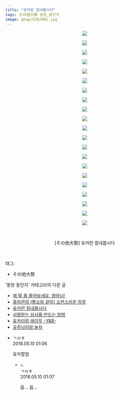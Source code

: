 ```yaml
---
title: "유카란 힘내봅시다"
tags: その他大勢 동방_동인지
image: ghap/538/001.jpg
---
```

<div class="article">
<p style="text-align: center; clear: none; float: none;"><img src="{{ site.nasurl }}/ghap/538/001.jpg"/></p>
<p style="text-align: center; clear: none; float: none;"><img src="{{ site.nasurl }}/ghap/538/002.jpg"/></p>
<p style="text-align: center; clear: none; float: none;"><img src="{{ site.nasurl }}/ghap/538/003.jpg"/></p>
<p style="text-align: center; clear: none; float: none;"><img src="{{ site.nasurl }}/ghap/538/004.jpg"/></p>
<p style="text-align: center; clear: none; float: none;"><img src="{{ site.nasurl }}/ghap/538/005.jpg"/></p>
<p style="text-align: center; clear: none; float: none;"><img src="{{ site.nasurl }}/ghap/538/006.jpg"/></p>
<p style="text-align: center; clear: none; float: none;"><img src="{{ site.nasurl }}/ghap/538/007.jpg"/></p>
<p style="text-align: center; clear: none; float: none;"><img src="{{ site.nasurl }}/ghap/538/008.jpg"/></p>
<p style="text-align: center; clear: none; float: none;"><img src="{{ site.nasurl }}/ghap/538/009.jpg"/></p>
<p style="text-align: center; clear: none; float: none;"><img src="{{ site.nasurl }}/ghap/538/010.jpg"/></p>
<p style="text-align: center; clear: none; float: none;"><img src="{{ site.nasurl }}/ghap/538/011.jpg"/></p>
<p style="text-align: center; clear: none; float: none;"><img src="{{ site.nasurl }}/ghap/538/012.jpg"/></p>
<p style="text-align: center; clear: none; float: none;"><img src="{{ site.nasurl }}/ghap/538/013.jpg"/></p>
<p style="text-align: center; clear: none; float: none;"><img src="{{ site.nasurl }}/ghap/538/014.jpg"/></p>
<p style="text-align: center; clear: none; float: none;"><img src="{{ site.nasurl }}/ghap/538/015.jpg"/></p>
<p style="text-align: center; clear: none; float: none;"><img src="{{ site.nasurl }}/ghap/538/016.jpg"/></p>
<p style="text-align: center; clear: none; float: none;"><img src="{{ site.nasurl }}/ghap/538/017.jpg"/></p>
<p style="text-align: center; clear: none; float: none;"><img src="{{ site.nasurl }}/ghap/538/018.jpg"/></p>
<p style="text-align: center; clear: none; float: none;"><img src="{{ site.nasurl }}/ghap/538/019.jpg"/></p>
<p style="text-align: center; clear: none; float: none;"><img src="{{ site.nasurl }}/ghap/538/020.jpg"/></p>
<p style="text-align: center; clear: none; float: none;"><img src="{{ site.nasurl }}/ghap/538/021.jpg"/></p>
<p style="text-align: center; clear: none; float: none;"><br/></p>
<p style="text-align: center; clear: none; float: none;">[その他大勢] 유카란 힘내봅시다</p>
<p><br/></p>
</div><div class="tagTrail">
<p>태그: </p>
<ul>
<li>その他大勢</li>
</ul>
</div><div class="another">
<p>'동방 동인지' 카테고리의 다른 글</p>
<ul>
<li><a href="/2016-06-24-ghap_540">제 말 좀 들어보세요, 염마님!</a></li>
<li><a href="/2016-06-24-ghap_539">홍마관의 (평소와 같이) 소란스러운 하루</a></li>
<li><a href="/2016-06-24-ghap_538">유카란 힘내봅시다</a></li>
<li><a href="/2016-06-24-ghap_537">사랑받는 상사를 만드는 방법</a></li>
<li><a href="/2016-06-24-ghap_536">유카리랑 레이무 -Y&amp;R-</a></li>
<li><a href="/2016-06-24-ghap_535">공주님이랑 놀자</a></li>
</ul>
</div><div class="cb_module cb_fluid">
<div class="cb_wrt cb_profile">
<div class="comment">
<ul>
<li class="cb_thumb_off" id="comment15253390">
<div class="cb_comment_area">
<div class="cb_info_area">
<div class="cb_section">
<span class="cb_nick_name">ㄱㅁㅎ</span>
</div>
<div class="cb_section">
<span class="cb_date">2018.05.10 01:06 </span>
</div>
</div>
<div class="cb_dsc_comment">
<p class="cb_dsc">
											유카할멈
										</p>
</div>
<ul>
<li class="cb_thumb_off" id="comment15253391">
<span class="cb_bu_subnode">ㄴ</span>
<div class="cb_comment_area">
<div class="cb_info_area">
<div class="cb_section">
<span class="cb_nick_name">ㄱㅁㅎ</span>
</div>
<div class="cb_section">
<span class="cb_date">2018.05.10 01:07 </span>
</div>
</div>
<div class="cb_dsc_comment">
<p class="cb_dsc">
																읍... 읍...
															</p>
</div>
</div>
</li>
</ul>
</div></li>
</ul>
</div>
</div><!-- commentList close -->
</div>
